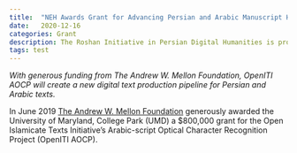 ```yaml
---
title:  "NEH Awards Grant for Advancing Persian and Arabic Manuscript HTR to Roshan Institute"
date:   2020-12-16
categories: Grant
description: The Roshan Initiative in Persian Digital Humanities is proud to announce that we have received a Level III Digital Humanities Advancement Grant in the amount of $324,571 from the National Endowment for the Humanities for our project entitled, Automatic Collation for Diversifying Corpora: Improving Handwritten Text Recognition (HTR) for Arabic-script Manuscripts.
tags: test
---
```



*With generous funding from The Andrew W. Mellon Foundation, OpenITI AOCP will create a new digital text production pipeline for Persian and Arabic texts.*

In June 2019 [The Andrew W. Mellon Foundation](https://mellon.org/) generously awarded the University of Maryland, College Park (UMD) a $800,000 grant for the Open Islamicate Texts Initiative’s Arabic-script Optical Character Recognition Project (OpenITI AOCP).
